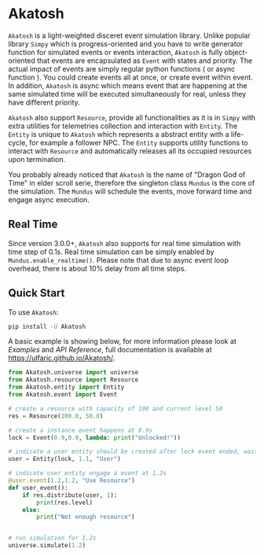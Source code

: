 # Akatosh

`Akatosh` is a light-weighted disceret event simulation library. Unlike popular library `Simpy` which is progress-oriented and you have to write generator function for simulated events or events interaction, `Akatosh` is fully object-oriented that events are encapsulated as `Event` with states and priority. The actual impact of events are simply regular python functions ( or async function ). You could create events all at once, or create event within event. In addition, `Akatosh` is async which means event that are happening at the same simulated time will be executed simultaneously for real, unless they have different priority.

`Akatosh` also support `Resource`, provide all functionalities as it is in `Simpy` with extra utilities for telemetries collection and interaction with `Entity`. The `Entity` is unique to `Akatosh` which represents a abstract entity with a life-cycle, for example a follower NPC. The `Entity` supports utility functions to interact with `Resource` and automatically releases all its occupied resources upon termination.

You probably already noticed that `Akatosh` is the name of "Dragon God of Time" in elder scroll serie, therefore the singleton class `Mundus` is the core of the simulation. The `Mundus` will schedule the events, move forward time and engage async execution.

## Real Time

Since version 3.0.0+, `Akatosh` also supports for real time simulation with time step of 0.1s. Real time simulation can be simply enabled by `Mundus.enable_realtime()`. Please note that due to async event loop overhead, there is about 10% delay from all time steps.

## Quick Start
To use `Akatosh`:

```bash
pip install -U Akatosh
```

A basic example is showing below, for more information please look at *Examples* and *API Reference*, full documentation is available at https://ulfaric.github.io/Akatosh/.

```py
from Akatosh.universe import universe
from Akatosh.resource import Resource
from Akatosh.entity import Entity
from Akatosh.event import Event

# create a resource with capacity of 100 and current level 50
res = Resource(100.0, 50.0)

# create a instance event happens at 0.9s
lock = Event(0.9,0.9, lambda: print("Unlocked!"))

# indicate a user entity should be created after lock event ended, wait till 1.1s.
user = Entity(lock, 1.1, "User")

# indicate user entity engage a event at 1.2s
@user.event(1.2,1.2, "Use Resource")
def user_event():
    if res.distribute(user, 1):
        print(res.level)
    else:
        print("Not enough resource")


# run simulation for 1.2s
universe.simulate(1.2)
```
